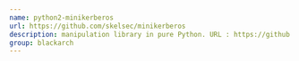 ```yaml
---
name: python2-minikerberos
url: https://github.com/skelsec/minikerberos
description: manipulation library in pure Python. URL : https://github.com/skelsec/minikerberos Groups : blackarch blackarch-windows
group: blackarch
---
```

